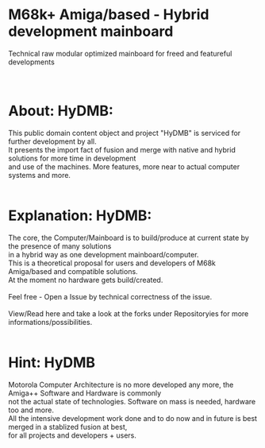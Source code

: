# M68k+ Amiga/based - Hybrid development mainboard
Technical raw modular optimized mainboard for freed and featureful developments<br>
<br><br>
# About: HyDMB:
This public domain content object and project "HyDMB" is serviced for further development by all.<br>
It presents the import fact of fusion and merge with native and hybrid solutions for more time in development<br>
and use of the machines. More features, more near to actual computer systems and more.<br>
<br>
# Explanation: HyDMB:
The core, the Computer/Mainboard is to build/produce at current state by the presence of many solutions<br>
in a hybrid way as one development mainboard/computer.<br>
This is a theoretical proposal for users and developers of M68k Amiga/based and compatible solutions.<br>
At the moment no hardware gets build/created.<br>
<br>
Feel free - Open a Issue by technical correctness of the issue.<br>
<br>
View/Read here and take a look at the forks under Repositoryies for more informations/possibilities.<br>
<br>
# Hint: HyDMB
Motorola Computer Architecture is no more developed any more, the Amiga++ Software and Hardware is commonly<br>
not the actual state of technologies. Software on mass is needed, hardware too and more.<br>
All the intensive development work done and to do now and in future is best merged in a stablized fusion at best,<br>
for all projects and developers + users.
